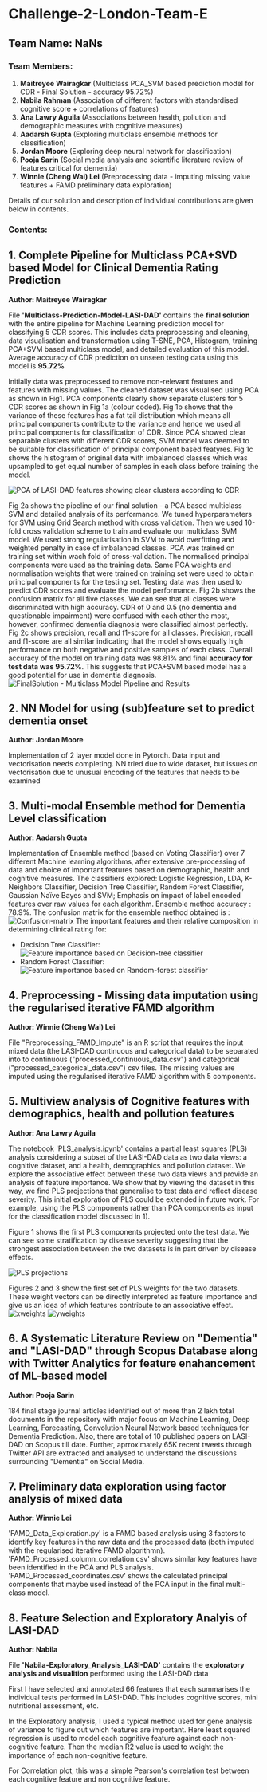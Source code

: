 # Challenge-2-London-Team-E

## Team Name: NaNs

### Team Members:
1. **Maitreyee Wairagkar** (Multiclass PCA_SVM based prediction model for CDR - Final Solution - accuracy 95.72%)
2. **Nabila Rahman** (Association of different factors with standardised cognitive score + correlations of features)
3. **Ana Lawry Aguila** (Associations between health, pollution and demographic measures with cognitive measures)
4. **Aadarsh Gupta** (Exploring multiclass ensemble methods for classification)
5. **Jordan Moore** (Exploring deep neural network for classification)
6. **Pooja Sarin** (Social media analysis and scientific literature review of features critical for dementia)
7. **Winnie (Cheng Wai) Lei** (Preprocessing data - imputing missing value features + FAMD preliminary data exploration)

Details of our solution and description of individual contributions are given below in contents.

### Contents:

## 1. Complete Pipeline for Multiclass PCA+SVD based Model for Clinical Dementia Rating Prediction
 
**Author: Maitreyee Wairagkar**

File **'Multiclass-Prediction-Model-LASI-DAD'** contains the **final solution** with the entire pipeline for Machine Learning prediction model for classifying 5 CDR scores. This includes data preprocessing and cleaning, data visualisation and transformation using T-SNE, PCA, Histogram, training PCA+SVM based multiclass model, and detailed evaluation of this model. Average accuracy of CDR prediction on unseen testing data using this model is **95.72%**

Initially data was preprocessed to remove non-relevant features and features with missing values. The cleaned dataset was visualised using PCA as shown in Fig1. PCA components clearly show separate clusters for 5 CDR scores as shown in Fig 1a (colour coded). Fig 1b shows that the variance of these features has a fat tail distribution which means all principal components contribute to the variance and hence we used all principal components for classification of CDR. Since PCA showed clear separable clusters with different CDR scores, SVM model was deemed to be suitable for classification of principal component based featyres. Fig 1c shows the histogram of original data with imbalanced classes which was upsampled to get equal number of samples in each class before training the model. 

![PCA of LASI-DAD features showing clear clusters according to CDR](https://github.com/DEMON-NEUROHACK/Challenge-2-London-Team-E/blob/main/PCA.png)

Fig 2a shows the pipeline of our final solution - a PCA based multiclass SVM and detailed analysis of its performance. We tuned hyperparameters for SVM using Grid Search method with cross validation. Then we used 10-fold cross validation scheme to train and evaluate our multiclass SVM model. We used strong regularisation in SVM to avoid overfitting and weighted penalty in case of imbalanced classes. PCA was trained on training set within wach fold of cross-validation. The normalised principal components were used as the training data. Same PCA weights and normalisation weights that were trained on training set were used to obtain principal components for the testing set. Testing data was then used to predict CDR scores and evaluate the model performance. Fig 2b shows the confusion matrix for all five classes. We can see that all classes were discriminated with high accuracy. CDR of 0 and 0.5 (no dementia and questionable impairment) were confused with each other the most, however, confirmed dementia diagnosis were classified almost perfectly. Fig 2c shows precision, recall and f1-score for all classes. Precision, recall and f1-score are all similar indicating that the model shows equally high performance on both negative and positive samples of each class. Overall accuracy of the model on training data was 98.81% and final **accuracy for test data was 95.72%**. This suggests that PCA+SVM based model has a good potential for use in dementia diagnosis.       
![FinalSolution - Multiclass Model Pipeline and Results ](https://github.com/DEMON-NEUROHACK/Challenge-2-London-Team-E/blob/main/FinalSolution-Multiclass_ModelSVM.png)

## 2. NN Model for using (sub)feature set to predict dementia onset

**Author: Jordan Moore**

Implementation of 2 layer model done in Pytorch. Data input and vectorisation needs completing. NN tried due to wide dataset, but issues on vectorisation due to unusual encoding of the features that needs to be examined


## 3. Multi-modal Ensemble method for Dementia Level classification

**Author: Aadarsh Gupta**

Implementation of Ensemble method (based on Voting Classifier) over 7 different Machine learning algorithms, after extensive pre-processing of data and choice of important features based on demographic, health and cognitive measures. The classifiers explored: Logistic Regression, LDA, K-Neighbors Classifier, Decision Tree Classifier, Random Forest Classifier, Gaussian Naïve Bayes and SVM; Emphasis on impact of label encoded features over raw values for each algorithm. Ensemble method accuracy : 78.9%.
The confusion matrix for the ensemble method obtained is :
![Confusion-matrix](https://github.com/DEMON-NEUROHACK/Challenge-2-London-Team-E/blob/main/Confusion-matrix.png)
The important features and their relative composition in determining clinical rating for:
 - Decision Tree Classifier: 
![Feature importance based on Decision-tree classifier](https://github.com/DEMON-NEUROHACK/Challenge-2-London-Team-E/blob/main/Decision-tree-features.png)
 - Random Forest Classifier: 
![Feature importance based on Random-forest classifier](https://github.com/DEMON-NEUROHACK/Challenge-2-London-Team-E/blob/main/Random-forest-features.png)

## 4. Preprocessing - Missing data imputation using the regularised iterative FAMD algorithm

**Author: Winnie (Cheng Wai) Lei**

File "Preprocessing_FAMD_Impute" is an R script that requires the input mixed data (the LASI-DAD continuous and categorical data) to be separated into to continuous ("processed_continuous_data.csv") and categorical ("processed_categorical_data.csv") csv files. The missing values are imputed using the regularised iterative FAMD algorithm with 5 components. 

## 5. Multiview analysis of Cognitive features with demographics, health and pollution features

**Author: Ana Lawry Aguila**

The notebook 'PLS_analysis.ipynb' contains a partial least squares (PLS) analysis considering a subset of the LASI-DAD data as two data views: a cognitive dataset, and a health, demographics and pollution dataset. We explore the associative effect between these two data views and provide an analysis of feature importance. We show that by viewing the dataset in this way, we find PLS projections that generalise to test data and reflect disease severity. This initial exploration of PLS could be extended in future work. For example, using the PLS components rather than PCA components as input for the classification model discussed in 1). 

Figure 1 shows the first PLS components projected onto the test data. We can see some stratification by disease severity suggesting that the strongest association between the two datasets is in part driven by disease effects.

![PLS projections](https://github.com/DEMON-NEUROHACK/Challenge-2-London-Team-E/blob/main/PLS_projections.png)

Figures 2 and 3 show the first set of PLS weights for the two datasets. These weight vectors can be directly interpreted as feature importance and give us an idea of which features contribute to an associative effect.
![xweights](https://github.com/DEMON-NEUROHACK/Challenge-2-London-Team-E/blob/main/xweights.png)
![yweights](https://github.com/DEMON-NEUROHACK/Challenge-2-London-Team-E/blob/main/yweights.png)

## 6. A Systematic Literature Review on "Dementia" and "LASI-DAD" through Scopus Database along with Twitter Analytics for feature enahancement of ML-based model

**Author: Pooja Sarin**

184 final stage journal articles identified out of more than 2 lakh total documents in the repository with major focus on Machine Learning, Deep Learning, Forecasting, Convolution Neural Network based techniques for Dementia Prediction. Also, there are total of 10 published papers on LASI-DAD on Scopus till date. Further, aprroximately 65K recent tweets through Twitter API are extracted and analysed to understand the discussions surrounding "Dementia" on Social Media. 


## 7. Preliminary data exploration using factor analysis of mixed data

**Author: Winnie Lei**

'FAMD_Data_Exploration.py' is a FAMD based analysis using 3 factors to identify key features in the raw data and the processed data (both imputed with the regularised iterative FAMD algorithmn). 'FAMD_Processed_column_correlation.csv' shows similar key features have been identified in the PCA and PLS analysis. 'FAMD_Processed_coordinates.csv' shows the calculated principal components that maybe used instead of the PCA input in the final multi-class model.

## 8. Feature Selection and Exploratory Analyis of LASI-DAD
 
**Author: Nabila**

File **'Nabila-Exploratory_Analysis_LASI-DAD'** contains the **exploratory analysis and visualition** performed using the LASI-DAD data

First I have selected and annotated 66 features that each summarises the individual tests performed in LASI-DAD. This includes cognitive scores, mini nutritional assessment, etc.

In the Exploratory analysis, I used a typical method used for gene analysis of variance to figure out which features are important. Here least squared regression is used to model each cognitive feature against each non-cognitive feature. Then the median R2 value is used to weight the importance of each non-cognitive feature.

For Correlation plot, this was a simple Pearson's correlation test between each cognitive feature and non cognitive feature.

